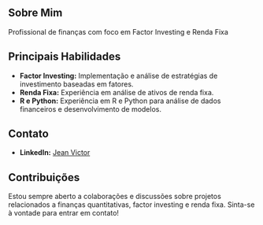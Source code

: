 
## Sobre Mim
Profissional de finanças com foco em Factor Investing e Renda Fixa

## Principais Habilidades
- **Factor Investing:** Implementação e análise de estratégias de investimento baseadas em fatores.
- **Renda Fixa:** Experiência em análise de ativos de renda fixa.
- **R e Python:** Experiência em R e Python para análise de dados financeiros e desenvolvimento de modelos.

## Contato
- **LinkedIn:** [Jean Victor](https://www.linkedin.com/in/jeanvictorar/)

## Contribuições
Estou sempre aberto a colaborações e discussões sobre projetos relacionados a finanças quantitativas, factor investing e renda fixa. Sinta-se à vontade para entrar em contato!
